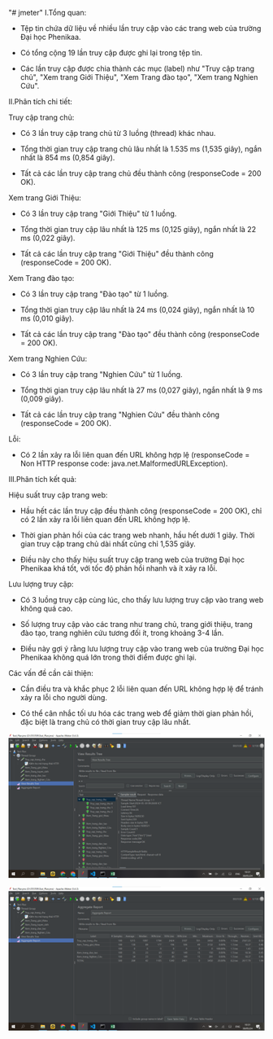 "# jmeter" 
I.Tổng quan:

- Tệp tin chứa dữ liệu về nhiều lần truy cập vào các trang web của trường Đại học Phenikaa.

- Có tổng cộng 19 lần truy cập được ghi lại trong tệp tin.

- Các lần truy cập được chia thành các mục (label) như "Truy cập trang chủ", "Xem trang Giới Thiệu", "Xem Trang đào tạo", "Xem trang Nghien Cứu".

II.Phân tích chi tiết:

Truy cập trang chủ:

+ Có 3 lần truy cập trang chủ từ 3 luồng (thread) khác nhau.

+ Tổng thời gian truy cập trang chủ lâu nhất là 1.535 ms (1,535 giây), ngắn nhất là 854 ms (0,854 giây).

+ Tất cả các lần truy cập trang chủ đều thành công (responseCode = 200 OK).

Xem trang Giới Thiệu:

+ Có 3 lần truy cập trang "Giới Thiệu" từ 1 luồng.

+ Tổng thời gian truy cập lâu nhất là 125 ms (0,125 giây), ngắn nhất là 22 ms (0,022 giây).

+ Tất cả các lần truy cập trang "Giới Thiệu" đều thành công (responseCode = 200 OK).

Xem Trang đào tạo:

+ Có 3 lần truy cập trang "Đào tạo" từ 1 luồng.

+ Tổng thời gian truy cập lâu nhất là 24 ms (0,024 giây), ngắn nhất là 10 ms (0,010 giây).

+ Tất cả các lần truy cập trang "Đào tạo" đều thành công (responseCode = 200 OK).

Xem trang Nghien Cứu:

+ Có 3 lần truy cập trang "Nghien Cứu" từ 1 luồng.

+ Tổng thời gian truy cập lâu nhất là 27 ms (0,027 giây), ngắn nhất là 9 ms (0,009 giây).

+ Tất cả các lần truy cập trang "Nghien Cứu" đều thành công (responseCode = 200 OK).

Lỗi:

+ Có 2 lần xảy ra lỗi liên quan đến URL không hợp lệ (responseCode = Non HTTP response code: java.net.MalformedURLException).

III.Phân tích kết quả:

Hiệu suất truy cập trang web:

+ Hầu hết các lần truy cập đều thành công (responseCode = 200 OK), chỉ có 2 lần xảy ra lỗi liên quan đến URL không hợp lệ.

+ Thời gian phản hồi của các trang web nhanh, hầu hết dưới 1 giây. Thời gian truy cập trang chủ dài nhất cũng chỉ 1,535 giây.

+ Điều này cho thấy hiệu suất truy cập trang web của trường Đại học Phenikaa khá tốt, với tốc độ phản hồi nhanh và ít xảy ra lỗi.

Lưu lượng truy cập:

+ Có 3 luồng truy cập cùng lúc, cho thấy lưu lượng truy cập vào trang web không quá cao.

+ Số lượng truy cập vào các trang như trang chủ, trang giới thiệu, trang đào tạo, trang nghiên cứu tương đối ít, trong khoảng 
3-4 lần.
+ Điều này gợi ý rằng lưu lượng truy cập vào trang web của trường Đại học Phenikaa không quá lớn trong thời điểm được ghi lại.

Các vấn đề cần cải thiện:

+ Cần điều tra và khắc phục 2 lỗi liên quan đến URL không hợp lệ để tránh xảy ra lỗi cho người dùng.

+ Có thể cân nhắc tối ưu hóa các trang web để giảm thời gian phản hồi, đặc biệt là trang chủ có thời gian truy cập lâu nhất.

![alt text](<Screenshot 2024-05-30 103128.png>)

![alt text](<Screenshot 2024-05-30 103110.png>)

